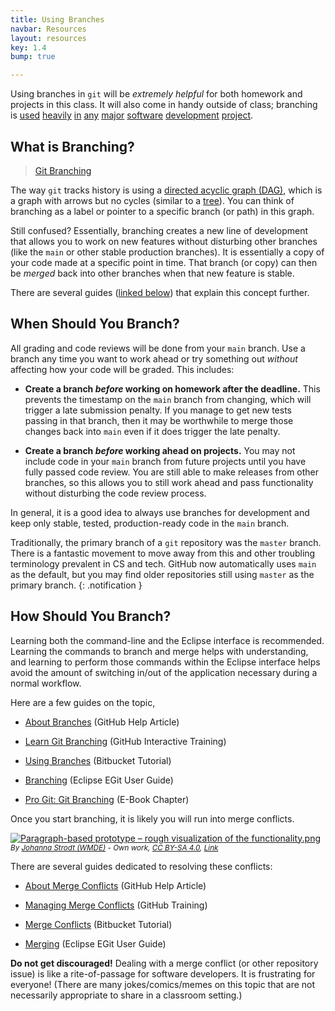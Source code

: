 ```yaml
---
title: Using Branches
navbar: Resources
layout: resources
key: 1.4
bump: true

---
```


Using branches in `git` will be *extremely helpful* for both homework and projects in this class. It will also come in handy outside of class; branching is [used](https://github.com/atom/atom/branches) [heavily](https://github.com/facebook/react/branches) [in](https://github.com/scikit-learn/scikit-learn/branches) [any](https://github.com/elastic/elasticsearch/branches) [major](https://github.com/eclipse/jetty.project/branches) [software](https://github.com/apple/swift/branches) [development](https://github.com/nodejs/node/branches) [project](https://github.com/tensorflow/tensorflow/branches).

## What is Branching?

<blockquote class="imgur-embed-pub" lang="en" data-id="YG8In8X"><a href="//imgur.com/YG8In8X">Git Branching</a></blockquote><script async src="//s.imgur.com/min/embed.js" charset="utf-8"></script>

The way `git` tracks history is using a [directed acyclic graph (DAG)](https://en.wikipedia.org/wiki/Directed_acyclic_graph), which is a graph with arrows but no cycles (similar to a [tree](https://en.wikipedia.org/wiki/Tree_(graph_theory))). You can think of branching as a label or pointer to a specific branch (or path) in this graph.

Still confused? Essentially, branching creates a new line of development that allows you to work on new features without disturbing other branches (like the `main` or other stable production branches). It is essentially a copy of your code made at a specific point in time. That branch (or copy) can then be *merged* back into other branches when that new feature is stable.

There are several guides ([linked below](#how-should-you-branch)) that explain this concept further.

## When Should You Branch?

All grading and code reviews will be done from your `main` branch. Use a branch any time you want to work ahead or try something out *without* affecting how your code will be graded. This includes:

  - **Create a branch *before* working on homework after the deadline.** This prevents the timestamp on the `main` branch from changing, which will trigger a late submission penalty. If you manage to get new tests passing in that branch, then it may be worthwhile to merge those changes back into `main` even if it does trigger the late penalty.

  - **Create a branch *before* working ahead on projects.** You may not include code in your `main` branch from future projects until you have fully passed code review. You are still able to make releases from other branches, so this allows you to still work  ahead and pass functionality without disturbing the code review process.

In general, it is a good idea to always use branches for development and keep only stable, tested, production-ready code in the `main` branch.

<i class="fas fa-info-circle"></i>
Traditionally, the primary branch of a `git` repository was the `master` branch. There is a fantastic movement to move away from this and other troubling terminology prevalent in CS and tech. GitHub now automatically uses `main` as the default, but you may find older repositories still using `master` as the primary branch.
{: .notification }

## How Should You Branch?

Learning both the command-line and the Eclipse interface is recommended. Learning the commands to branch and merge helps with understanding, and learning to perform those commands within the Eclipse interface helps avoid the amount of switching in/out of the application necessary during a normal workflow.

Here are a few guides on the topic,

  - [About Branches](https://help.github.com/articles/about-branches/) (GitHub Help Article)

  - [Learn Git Branching](https://learngitbranching.js.org/) (GitHub Interactive Training)

  - [Using Branches](https://www.atlassian.com/git/tutorials/using-branches) (Bitbucket Tutorial)

  - [Branching](https://wiki.eclipse.org/EGit/User_Guide#Branching) (Eclipse EGit User Guide)

  - [Pro Git: Git Branching](https://git-scm.com/book/en/v2/Git-Branching-Branches-in-a-Nutshell) (E-Book Chapter)

Once you start branching, it is likely you will run into merge conflicts.

<p>
  <a href="https://commons.wikimedia.org/wiki/File:Paragraph-based_prototype_%E2%80%93_rough_visualization_of_the_functionality.png#/media/File:Paragraph-based_prototype_–_rough_visualization_of_the_functionality.png">
    <img src="https://upload.wikimedia.org/wikipedia/commons/thumb/9/97/Paragraph-based_prototype_%E2%80%93_rough_visualization_of_the_functionality.png/1200px-Paragraph-based_prototype_%E2%80%93_rough_visualization_of_the_functionality.png" alt="Paragraph-based prototype – rough visualization of the functionality.png" class="is-600">
  </a>

  <br>
    <small><em class="has-text-grey">
      By <a href="//commons.wikimedia.org/wiki/User:Johanna_Strodt_(WMDE)" title="User:Johanna Strodt (WMDE)">Johanna Strodt (WMDE)</a> - <span class="int-own-work" lang="en">Own work</span>, <a href="https://creativecommons.org/licenses/by-sa/4.0" title="Creative Commons Attribution-Share Alike 4.0">CC BY-SA 4.0</a>, <a href="https://commons.wikimedia.org/w/index.php?curid=66362904">Link</a>
    </em></small>
</p>

There are several guides dedicated to resolving these conflicts:

- [About Merge Conflicts](https://help.github.com/articles/about-merge-conflicts/) (GitHub Help Article)

- [Managing Merge Conflicts](https://lab.github.com/githubtraining/managing-merge-conflicts) (GitHub Training)

- [Merge Conflicts](https://www.atlassian.com/git/tutorials/using-branches/merge-conflicts) (Bitbucket Tutorial)

- [Merging](https://wiki.eclipse.org/EGit/User_Guide#Merging) (Eclipse EGit User Guide)

**Do not get discouraged!** Dealing with a merge conflict (or other repository issue) is like a rite-of-passage for software developers. It is frustrating for everyone! (There are many jokes/comics/memes on this topic that are not necessarily appropriate to share in a classroom setting.)
